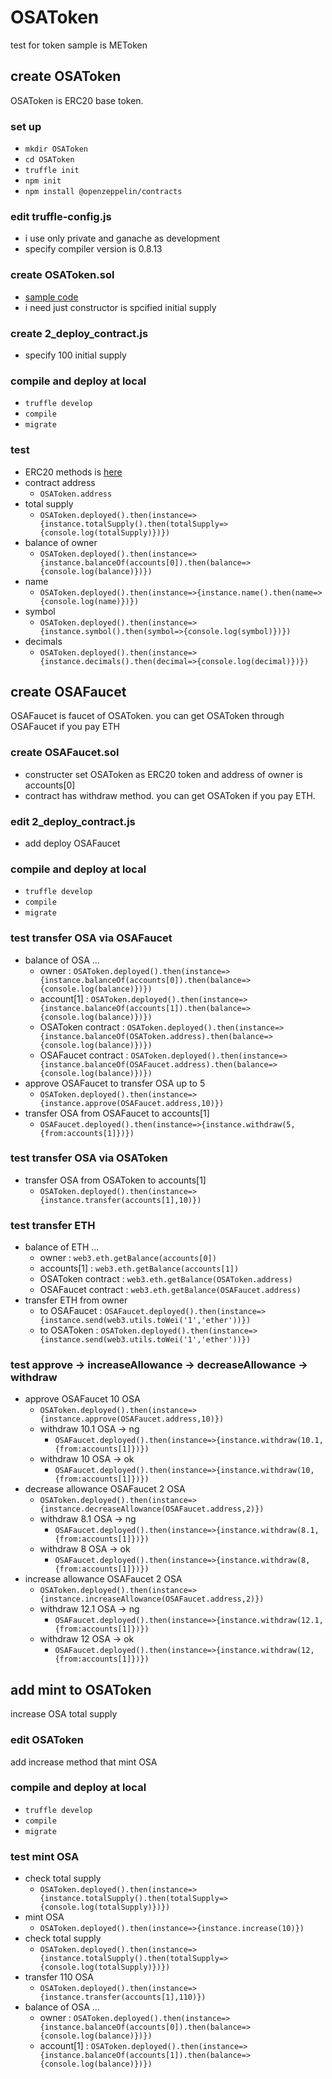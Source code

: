# OSAToken
test for token sample is METoken


## create OSAToken
OSAToken is ERC20 base token. 
### set up
- `mkdir OSAToken`
- `cd OSAToken`
- `truffle init`
- `npm init`
- `npm install @openzeppelin/contracts`
### edit truffle-config.js
- i use only private and ganache as development
- specify compiler version is 0.8.13
### create OSAToken.sol
- [sample code](https://docs.openzeppelin.com/contracts/4.x/erc20)
- i need just constructor is spcified initial supply
### create 2_deploy_contract.js
- specify 100 initial supply
### compile and deploy at local
- `truffle develop`
- `compile`
- `migrate`
### test
- ERC20 methods is [here](https://github.com/OpenZeppelin/openzeppelin-contracts/blob/master/contracts/token/ERC20/ERC20.sol)
- contract address
  - `OSAToken.address`
- total supply
  - `OSAToken.deployed().then(instance=>{instance.totalSupply().then(totalSupply=>{console.log(totalSupply)})})`
- balance of owner
  - `OSAToken.deployed().then(instance=>{instance.balanceOf(accounts[0]).then(balance=>{console.log(balance)})})`
- name
  - `OSAToken.deployed().then(instance=>{instance.name().then(name=>{console.log(name)})})`
- symbol
  - `OSAToken.deployed().then(instance=>{instance.symbol().then(symbol=>{console.log(symbol)})})`
- decimals
  - `OSAToken.deployed().then(instance=>{instance.decimals().then(decimal=>{console.log(decimal)})})`


## create OSAFaucet
OSAFaucet is faucet of OSAToken. you can get OSAToken through OSAFaucet if you pay ETH
### create OSAFaucet.sol
- constructer set OSAToken as ERC20 token and address of owner is accounts[0]
- contract has withdraw method. you can get OSAToken if you pay ETH.
### edit 2_deploy_contract.js
- add deploy OSAFaucet
### compile and deploy at local
- `truffle develop`
- `compile`
- `migrate`
### test transfer OSA via OSAFaucet
- balance of OSA ...
  - owner : `OSAToken.deployed().then(instance=>{instance.balanceOf(accounts[0]).then(balance=>{console.log(balance)})})`
  - account[1] : `OSAToken.deployed().then(instance=>{instance.balanceOf(accounts[1]).then(balance=>{console.log(balance)})})`
  - OSAToken contract : `OSAToken.deployed().then(instance=>{instance.balanceOf(OSAToken.address).then(balance=>{console.log(balance)})})`
  - OSAFaucet contract : `OSAToken.deployed().then(instance=>{instance.balanceOf(OSAFaucet.address).then(balance=>{console.log(balance)})})`
- approve OSAFaucet to transfer OSA up to 5
  - `OSAToken.deployed().then(instance=>{instance.approve(OSAFaucet.address,10)})`
- transfer OSA from OSAFaucet to accounts[1]
  - `OSAFaucet.deployed().then(instance=>{instance.withdraw(5,{from:accounts[1]})})`
### test transfer OSA via OSAToken
- transfer OSA from OSAToken to accounts[1] 
  - `OSAToken.deployed().then(instance=>{instance.transfer(accounts[1],10)})`
### test transfer ETH
- balance of ETH ...
  - owner : `web3.eth.getBalance(accounts[0])`
  - accounts[1] : `web3.eth.getBalance(accounts[1])`
  - OSAToken contract : `web3.eth.getBalance(OSAToken.address)`
  - OSAFaucet contract : `web3.eth.getBalance(OSAFaucet.address)`
- transfer ETH from owner
  - to OSAFaucet : `OSAFaucet.deployed().then(instance=>{instance.send(web3.utils.toWei('1','ether'))})`
  - to OSAToken : `OSAToken.deployed().then(instance=>{instance.send(web3.utils.toWei('1','ether'))})`
### test approve -> increaseAllowance -> decreaseAllowance -> withdraw
- approve OSAFaucet 10 OSA
  - `OSAToken.deployed().then(instance=>{instance.approve(OSAFaucet.address,10)})`
  - withdraw 10.1 OSA -> ng
    - `OSAFaucet.deployed().then(instance=>{instance.withdraw(10.1,{from:accounts[1]})})`
  - withdraw 10 OSA -> ok
    - `OSAFaucet.deployed().then(instance=>{instance.withdraw(10,{from:accounts[1]})})`
- decrease allowance OSAFaucet 2 OSA
  - `OSAToken.deployed().then(instance=>{instance.decreaseAllowance(OSAFaucet.address,2)})`
  - withdraw 8.1 OSA -> ng
    - `OSAFaucet.deployed().then(instance=>{instance.withdraw(8.1,{from:accounts[1]})})`
  - withdraw 8 OSA -> ok
    - `OSAFaucet.deployed().then(instance=>{instance.withdraw(8,{from:accounts[1]})})`
- increase allowance OSAFaucet 2 OSA
  - `OSAToken.deployed().then(instance=>{instance.increaseAllowance(OSAFaucet.address,2)})`
  - withdraw 12.1 OSA -> ng
    - `OSAFaucet.deployed().then(instance=>{instance.withdraw(12.1,{from:accounts[1]})})`
  - withdraw 12 OSA -> ok
    - `OSAFaucet.deployed().then(instance=>{instance.withdraw(12,{from:accounts[1]})})`


## add mint to OSAToken
increase OSA total supply
### edit OSAToken
add increase method that mint OSA
### compile and deploy at local
- `truffle develop`
- `compile`
- `migrate`
### test mint OSA
- check total supply
  - `OSAToken.deployed().then(instance=>{instance.totalSupply().then(totalSupply=>{console.log(totalSupply)})})`
- mint OSA
  - `OSAToken.deployed().then(instance=>{instance.increase(10)})`
- check total supply
  - `OSAToken.deployed().then(instance=>{instance.totalSupply().then(totalSupply=>{console.log(totalSupply)})})`
- transfer 110 OSA
  - `OSAToken.deployed().then(instance=>{instance.transfer(accounts[1],110)})`
- balance of OSA ...
  - owner : `OSAToken.deployed().then(instance=>{instance.balanceOf(accounts[0]).then(balance=>{console.log(balance)})})`
  - account[1] : `OSAToken.deployed().then(instance=>{instance.balanceOf(accounts[1]).then(balance=>{console.log(balance)})})`
